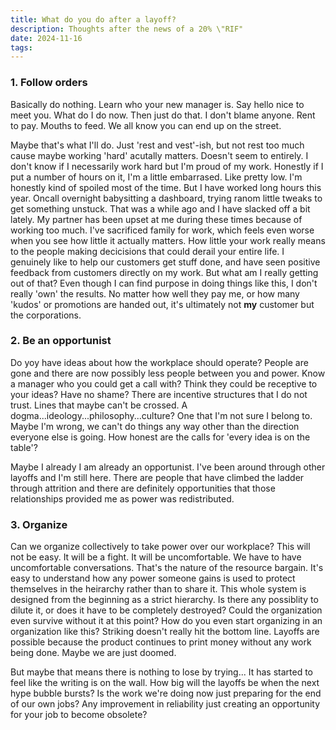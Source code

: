```yaml
---
title: What do you do after a layoff?
description: Thoughts after the news of a 20% \"RIF"
date: 2024-11-16
tags: 
---
```

### 1. Follow orders

   
Basically do nothing. Learn who your new manager is. Say hello nice to meet you. What do I do now. Then just do that. I don't blame anyone. Rent to pay. Mouths to feed. We all know you can end up on the street.

Maybe that's what I'll do. Just 'rest and vest'-ish, but not rest too much cause maybe working 'hard' acutally matters. Doesn't seem to entirely. I don't know if I necessarily work hard but I'm proud of my work. Honestly if I put a number of hours on it, I'm a little embarrased. Like pretty low. I'm honestly kind of spoiled most of the time. But I have worked long hours this year. Oncall overnight babysitting a dashboard, trying ranom little tweaks to get something unstuck. That was a while ago and I have slacked off a bit lately. My partner has been upset at me during these times because of working too much. I've sacrificed family for work, which feels even worse when you see how little it actually matters. How little your work really means to the people making decicisions that could derail your entire life. I genuinely like to help our customers get stuff done, and have seen positive feedback from customers directly on my work. But what am I really getting out of that? Even though I can find purpose in doing things like this, I don't really 'own' the results. No matter how well they pay me, or how many 'kudos' or promotions are handed out, it's ultimately not **my** customer but the corporations. 

### 2. Be an opportunist
   
Do yoy have ideas about how the workplace should operate? People are gone and there are now possibly less people between you and power. Know a manager who you could get a call with? Think they could be receptive to your ideas? Have no shame?
There are incentive structures that I do not trust. Lines that maybe can't be crossed. A dogma...ideology...philosophy...culture? One that I'm not sure I belong to. Maybe I'm wrong, we can't do things any way other than the direction everyone else is going. How honest are the calls for 'every idea is on the table'?

Maybe I already I am already an opportunist. I've been around through other layoffs and I'm still here. There are people that have climbed the ladder through attrition and there are definitely opportunities that those relationships provided me as power was redistributed.
### 3. Organize
   
Can we organize collectively to take power over our workplace? This will not be easy. It will be a fight. It will be uncomfortable. We have to have uncomfortable conversations. That's the nature of the resource bargain. It's easy to understand how any power someone gains is used to protect themselves in the heirarchy rather than to share it. This whole system is designed from the beginning as a strict hierarchy. Is there any possiblity to dilute it, or does it have to be completely destroyed? Could the organization even survive without it at this point? How do you even start organizing in an organization like this? Striking doesn't really hit the bottom line. Layoffs are possible because the product continues to print money without any work being done. Maybe we are just doomed.

But maybe that means there is nothing to lose by trying... It has started to feel like the writing is on the wall. How big will the layoffs be when the next hype bubble bursts? Is the work we're doing now just preparing for the end of our own jobs? Any improvement in reliability just creating an opportunity for your job to become obsolete?